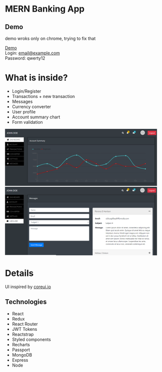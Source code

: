 # MERN Banking App

## Demo

demo wroks only on chrome, trying to fix that<br/>

[Demo](https://glacial-woodland-93692.herokuapp.com/login) <br/> 
Login: email@example.com <br/>
Password: qwerty12 

# What is inside?

* Login/Register
* Transactions + new transaction
* Messages
* Currency converter
* User profile
* Account summary chart
* Form validation

![Panel](screenshots/panel.png?raw=true)
![Messages](screenshots/messages.png?raw=true)

# Details
UI inspired by [coreui.io](https://coreui.io/react/)

## Technologies

* React
* Redux
* React Router
* JWT Tokens
* Reactstrap
* Styled components
* Recharts
* Passport
* MongoDB
* Express
* Node
